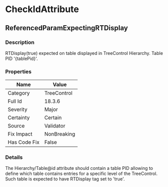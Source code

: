 ﻿---  
uid: Validator_18_3_6  
---

# CheckIdAttribute

## ReferencedParamExpectingRTDisplay

### Description

RTDisplay(true) expected on table displayed in TreeControl Hierarchy. Table PID '{tablePid}'.

### Properties

| Name         | Value       |
| ------------ | ----------- |
| Category     | TreeControl |
| Full Id      | 18.3.6      |
| Severity     | Major       |
| Certainty    | Certain     |
| Source       | Validator   |
| Fix Impact   | NonBreaking |
| Has Code Fix | False       |

### Details

The Hierarchy\/Table@id attribute should contain a table PID allowing to define which table contains entries for a specific level of the TreeControl.  
Such table is expected to have RTDisplay tag set to 'true'.
